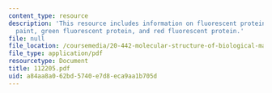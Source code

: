 ```yaml
---
content_type: resource
description: 'This resource includes information on fluorescent proteins: biological
  paint, green fluorescent protein, and red fluorescent protein.'
file: null
file_location: /coursemedia/20-442-molecular-structure-of-biological-materials-be-442-fall-2005/a84aa8a062bd5740e7d8eca9aa1b705d_112205.pdf
file_type: application/pdf
resourcetype: Document
title: 112205.pdf
uid: a84aa8a0-62bd-5740-e7d8-eca9aa1b705d
---
```

